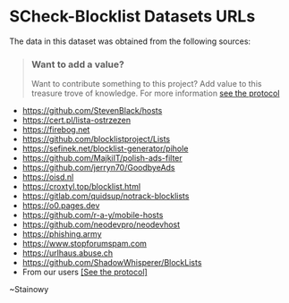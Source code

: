 # SCheck-Blocklist Datasets URLs

The data in this dataset was obtained from the following sources: 

> ### Want to add a value?
> Want to contribute something to this project? Add value to this treasure trove of knowledge. For more information [see the protocol](https://github.com/SCheck-Blocklist/Datasets/blob/main/Modification-Protocol.md)

- https://github.com/StevenBlack/hosts
- https://cert.pl/lista-ostrzezen
- https://firebog.net
- https://github.com/blocklistproject/Lists
- https://sefinek.net/blocklist-generator/pihole
- https://github.com/MajkiIT/polish-ads-filter
- https://github.com/jerryn70/GoodbyeAds
- https://oisd.nl
- https://croxtyl.top/blocklist.html
- https://gitlab.com/quidsup/notrack-blocklists
- https://o0.pages.dev
- https://github.com/r-a-y/mobile-hosts
- https://github.com/neodevpro/neodevhost
- https://phishing.army
- https://www.stopforumspam.com
- https://urlhaus.abuse.ch
- https://github.com/ShadowWhisperer/BlockLists
- From our users [[See the protocol]](https://github.com/SCheck-Blocklist/Datasets/blob/main/Modification-Protocol.md)

~Stainowy
